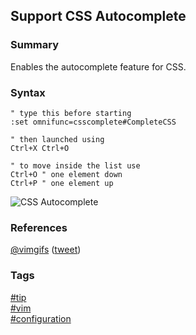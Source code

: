 ## Support CSS Autocomplete

### Summary
Enables the autocomplete feature for CSS.

### Syntax
```vim
" type this before starting
:set omnifunc=csscomplete#CompleteCSS

" then launched using
Ctrl+X Ctrl+O

" to move inside the list use
Ctrl+O " one element down
Ctrl+P " one element up
```
  
![CSS Autocomplete](https://cloud.githubusercontent.com/assets/19519411/17079479/2a492c3c-50d7-11e6-8106-de7399426d73.gif)   

### References
[@vimgifs](https://twitter.com/vimgifs) \([tweet](https://twitter.com/vimgifs/status/756103414904414208)\)

### Tags
[#tip](../../tips.md)  
[#vim](../vim.md)  
[#configuration](configuration.md)  
